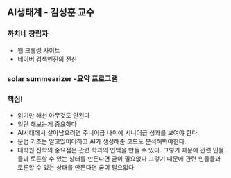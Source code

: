 ## AI생태계 - 김성훈 교수

### 까치네 창립자
- 웹 크롤링 사이트
- 네이버 검색엔진의 전신

### solar summearizer -요약 프로그램

### 핵심!
- 읽기만 해선 아무것도 안된다
- 일단 해보는게 중요하다
- AI시대에서 살아남으려면 주니어급 나이에 시니어급 성과를 보여야 한다. 
- 문법 기초는 알고있어야하고 AI가 생성해준 코드도 분석해봐야한다.
- 대학원 진학의 중요점은 관련 학과의 인맥을 만들 수 있다. 그렇기 때문에 관련 인물들과 토론할 수 있는 상태를 만든다면 굳이 필요없다 그렇기 때문에 관련 인물들과 토론할 수 있는 상태를 만든다면 굳이 필요없다